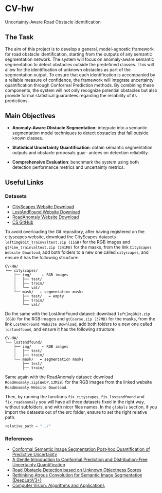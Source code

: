 # CV-hw
Uncertainty-Aware Road Obstacle Identification


## The Task

The aim of this project is to develop a general, model-agnostic framework for road obstacle identification, starting from the outputs of any semantic segmentation network. The system will focus on anomaly-aware semantic segmentation to detect obstacles outside the predefined classes. This will allow for the identification of unknown obstacles as part of the segmentation output. To ensure that each identification is accompanied by a reliable measure of confidence, the framework will integrate uncertainty quantification through Conformal Prediction methods. By combining these components, the system will not only recognize potential obstacles but also provide formal statistical guarantees regarding the reliability of its predictions.

## Main Objectives

- **Anomaly-Aware Obstacle Segmentation**: integrate into a semantic segmentation model techniques to detect
obstacles that fall outside known classes.

- **Statistical Uncertainty Quantification**: obtain semantic segmentation outputs and obstacle proposals guar-
antees on detection reliability.

- **Comprehensive Evaluation**: benchmark the system using both detection performance metrics and uncertainty
metrics.

## Useful Links

### Datasets

- [CityScapes Website Download](https://www.cityscapes-dataset.com/downloads/)
- [LostAndFound Website Download](https://wwwlehre.dhbw-stuttgart.de/~sgehrig/lostAndFoundDataset/index.html)
- [RoadAnomaly Website Download](https://www.epfl.ch/labs/cvlab/data/road-anomaly/)
- [CS GitHub](https://github.com/mcordts/cityscapesScripts/tree/master)

To avoid overloading the Git repository, after having registered on the cityscapes website, download the CityScapes datasets `leftImg8bit_trainvaltest.zip (11GB)` for the RGB images and `gtFine_trainvaltest.zip (241MB)` for the masks, from the link `CityScapes Website Download`, add both folders to a new one called `cityscapes`, and ensure it has the following structure:

```
CV-HW/
└── cityscapes/
    ├── img/     ← RGB images
    │   ├── test/     
    │   ├── train/   
    │   └── val/
    └── mask/   ← segmentation masks
        ├── test/   ← empty
        ├── train/
        └── val/
```

Do the same with the LostAndFound dataset: download `leftImg8bit.zip (6GB)` for the RGB images and `gtCoarse.zip (37MB)` for the masks, from the link `LostAndFound Website Download`, add both folders to a new one called `lostandfound`, and ensure it has the following structure:

```
CV-HW/
└── lostandfound/
    ├── img/     ← RGB images
    │   ├── test/     
    │   ├── train/   
    └── mask/   ← segmentation masks
        ├── test/
        ├── train/
```

Same again with the RoadAnomaly dataset: download `RoadAnomaly.zip[WebP,13MiB]` for the RGB images from the linked website `RoadAnomaly Website Download`.

Then, by running the functions `fix_cityscapes`, `fix_lostandfound` and `fix_roadanomaly` you will have all three datasets fixed in the right way, without subfolders, and with nicer files names.
In the `globals` section, if you import the datasets out of the src folder, ensure to set the right relative path:
```python
relative_path = "../"
```


### References

- [Conformal Semantic Image Segmentation Post-hoc Quantification of Predictive Uncertainty](https://arxiv.org/pdf/2405.05145)
- [A Gentle Introduction to Conformal Prediction and Distribution-Free Uncertainty Quantification](https://arxiv.org/pdf/2107.07511)
- [Road Obstacle Detection based on Unknown Objectness Scores](https://arxiv.org/pdf/2403.18207)
- [Rethinking Atrous Convolution for Semantic Image Segmentation (DeepLabV3+)](https://arxiv.org/pdf/1706.05587v3)
- [Computer Vision: Algorithms and Applications](https://szeliski.org/Book/)